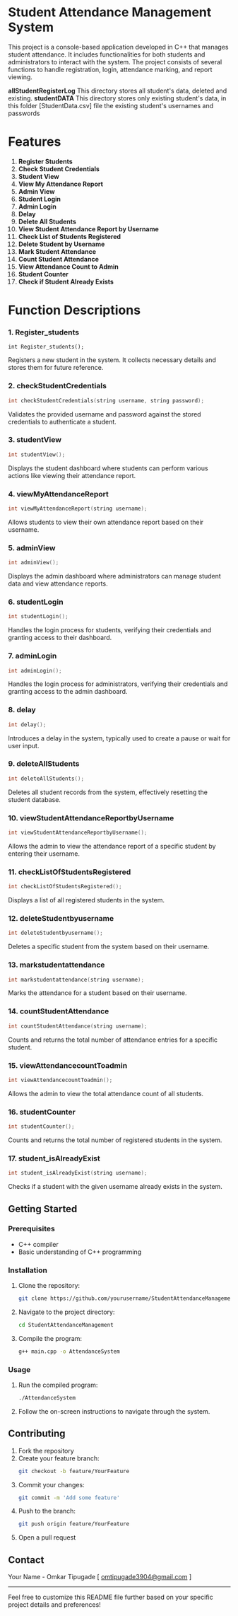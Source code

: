 # Student Attendance Management System

This project is a console-based application developed in C++ that manages student attendance. It includes functionalities for both students and administrators to interact with the system. The project consists of several functions to handle registration, login, attendance marking, and report viewing.

**allStudentRegisterLog** 
This directory stores all student's data, deleted and existing.
**studentDATA** 
This directory stores only existing student's data, in this folder [StudentData.csv] file the existing student's usernames and passwords
# Features

1. **Register Students**
2. **Check Student Credentials**
3. **Student View**
4. **View My Attendance Report**
5. **Admin View**
6. **Student Login**
7. **Admin Login**
8. **Delay**
9. **Delete All Students**
10. **View Student Attendance Report by Username**
11. **Check List of Students Registered**
12. **Delete Student by Username**
13. **Mark Student Attendance**
14. **Count Student Attendance**
15. **View Attendance Count to Admin**
16. **Student Counter**
17. **Check if Student Already Exists**

# Function Descriptions

### 1. Register_students
```
int Register_students();
```
Registers a new student in the system. It collects necessary details and stores them for future reference.

### 2. checkStudentCredentials
```cpp
int checkStudentCredentials(string username, string password);
```
Validates the provided username and password against the stored credentials to authenticate a student.

### 3. studentView
```cpp
int studentView();
```
Displays the student dashboard where students can perform various actions like viewing their attendance report.

### 4. viewMyAttendanceReport
```cpp
int viewMyAttendanceReport(string username);
```
Allows students to view their own attendance report based on their username.

### 5. adminView
```cpp
int adminView();
```
Displays the admin dashboard where administrators can manage student data and view attendance reports.

### 6. studentLogin
```cpp
int studentLogin();
```
Handles the login process for students, verifying their credentials and granting access to their dashboard.

### 7. adminLogin
```cpp
int adminLogin();
```
Handles the login process for administrators, verifying their credentials and granting access to the admin dashboard.

### 8. delay
```cpp
int delay();
```
Introduces a delay in the system, typically used to create a pause or wait for user input.

### 9. deleteAllStudents
```cpp
int deleteAllStudents();
```
Deletes all student records from the system, effectively resetting the student database.

### 10. viewStudentAttendanceReportbyUsername
```cpp
int viewStudentAttendanceReportbyUsername();
```
Allows the admin to view the attendance report of a specific student by entering their username.

### 11. checkListOfStudentsRegistered
```cpp
int checkListOfStudentsRegistered();
```
Displays a list of all registered students in the system.

### 12. deleteStudentbyusername
```cpp
int deleteStudentbyusername();
```
Deletes a specific student from the system based on their username.

### 13. markstudentattendance
```cpp
int markstudentattendance(string username);
```
Marks the attendance for a student based on their username.

### 14. countStudentAttendance
```cpp
int countStudentAttendance(string username);
```
Counts and returns the total number of attendance entries for a specific student.

### 15. viewAttendancecountToadmin
```cpp
int viewAttendancecountToadmin();
```
Allows the admin to view the total attendance count of all students.

### 16. studentCounter
```cpp
int studentCounter();
```
Counts and returns the total number of registered students in the system.

### 17. student_isAlreadyExist
```cpp
int student_isAlreadyExist(string username);
```
Checks if a student with the given username already exists in the system.

## Getting Started

### Prerequisites
- C++ compiler
- Basic understanding of C++ programming

### Installation
1. Clone the repository:
    ```sh
    git clone https://github.com/yourusername/StudentAttendanceManagement.git
    ```
2. Navigate to the project directory:
    ```sh
    cd StudentAttendanceManagement
    ```
3. Compile the program:
    ```sh
    g++ main.cpp -o AttendanceSystem
    ```

### Usage
1. Run the compiled program:
    ```sh
    ./AttendanceSystem
    ```
2. Follow the on-screen instructions to navigate through the system.

## Contributing
1. Fork the repository
2. Create your feature branch:
    ```sh
    git checkout -b feature/YourFeature
    ```
3. Commit your changes:
    ```sh
    git commit -m 'Add some feature'
    ```
4. Push to the branch:
    ```sh
    git push origin feature/YourFeature
    ```
5. Open a pull request

## Contact
Your Name - Omkar Tipugade [ omtipugade3904@gmail.com ]

---

Feel free to customize this README file further based on your specific project details and preferences!
